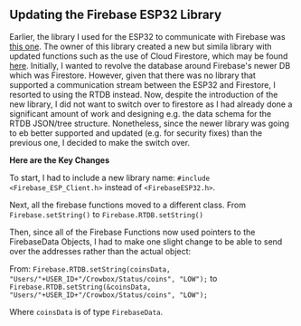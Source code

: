 ## Updating the Firebase ESP32 Library

Earlier, the library I used for the ESP32 to communicate with Firebase was [this one](https://github.com/mobizt/Firebase-ESP32). The owner of this library created a new but simila library with updated functions such as the use of Cloud Firestore, which may be found [here](https://github.com/mobizt/Firebase-ESP-Client). Initially, I wanted to revolve the database around Firebase's newer DB which was Firestore. However, given that there was no library that supported a communication stream between the ESP32 and Firestore, I resorted to using the RTDB instead. Now, despite the introduction of the new library, I did not want to switch over to firestore as I had already done a significant amount of work and designing e.g. the data schema for the RTDB JSON/tree structure. Nonetheless, since the newer library was going to eb better supported and updated (e.g. for security fixes) than the previous one, I decided to make the switch over. 

**Here are the Key Changes**

To start, I had to include a new library name: 
`#include <Firebase_ESP_Client.h>` instead of `<FirebaseESP32.h>`. 

Next, all the firebase functions moved to a different class. From `Firebase.setString()` to `Firebase.RTDB.setString()`

Then, since all of the Firebase Functions now used pointers to the FirebaseData Objects, I had to make one slight change to be able to send over the addresses rather than the actual object:

From: `Firebase.RTDB.setString(coinsData, "Users/"+USER_ID+"/Crowbox/Status/coins", "LOW");` to 
`Firebase.RTDB.setString(&coinsData, "Users/"+USER_ID+"/Crowbox/Status/coins", "LOW");`

Where `coinsData` is of type `FirebaseData`. 

